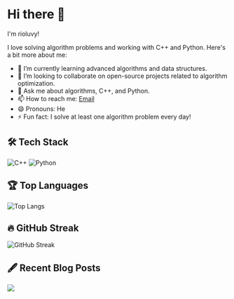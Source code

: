 # Hi there 👋
I'm rioluvy!

I love solving algorithm problems and working with C++ and Python. Here's a bit more about me:

- 🌱 I’m currently learning advanced algorithms and data structures.
- 👯 I’m looking to collaborate on open-source projects related to algorithm optimization.
- 💬 Ask me about algorithms, C++, and Python.
- 📫 How to reach me: [Email](mailto:rioluvy@gmail.com)
- 😄 Pronouns: He
- ⚡ Fun fact: I solve at least one algorithm problem every day!

## 🛠 Tech Stack
![C++](https://img.shields.io/badge/C%2B%2B-%2300599C.svg?style=flat-square&logo=c%2B%2B&logoColor=white)
![Python](https://img.shields.io/badge/Python-%2314354C.svg?style=flat-square&logo=python&logoColor=white)

<!--## 📈 GitHub Stats
![rioluvy's GitHub stats](https://github-readme-stats.vercel.app/api?username=rioluvy&show_icons=true&theme=radical)-->

## 🏆 Top Languages
![Top Langs](https://github-readme-stats.vercel.app/api/top-langs/?username=rioluvy&layout=compact&theme=radical)

## 🔥 GitHub Streak
![GitHub Streak](https://github-readme-streak-stats.herokuapp.com/?user=rioluvy&theme=radical)

## 🖋 Recent Blog Posts
<!-- BLOG-POST-LIST:START -->
<!-- BLOG-POST-LIST:END -->

<!--## Connect with me
[![LinkedIn](https://img.shields.io/badge/LinkedIn-blue?style=flat-square&logo=linkedin)](your-linkedin-url)
[![Twitter](https://img.shields.io/badge/Twitter-blue?style=flat-square&logo=twitter)](your-twitter-url)-->

<!--## 🏅 Achievements
![Trophies](https://github-profile-trophy.vercel.app/?username=rioluvy&theme=radical)-->

<!--## 🎯 Projects
### Algorithm Solutions
Check out my repository for algorithm solutions:
[![ReadMe Card](https://github-readme-stats.vercel.app/api/pin/?username=rioluvy&repo=algorithm-solutions&theme=radical)](https://github.com/rioluvy/algorithm-solutions)-->

<img src="http://mazassumnida.wtf/api/v2/generate_badge?boj=swyjs"/>

